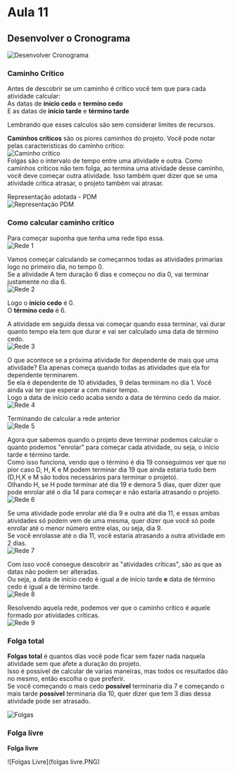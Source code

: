 # Aula 11

## Desenvolver o Cronograma
![Desenvolver Cronograma](desenvolverCronograma.PNG)

### Caminho Crítico
Antes de descobrir se um caminho é crítico você tem que para cada atividade calcular:  
As datas de **início cedo** e **termino cedo**  
E as datas de **início tarde** e **término tarde**  

Lembrando que esses calculos são sem considerar limites de recursos.

**Caminhos críticos** são os piores caminhos do projeto. Você pode notar pelas caracteristicas do caminho crítico:  
![Caminho crítico](caminhocritico.PNG)  
Folgas são o intervalo de tempo entre uma atividade e outra. Como caminhos críticos não tem folga, ao termina uma atividade desse caminho, você deve começar outra atividade. Isso também quer dizer que se uma atividade crítica atrasar, o projeto também vai atrasar.  

Representação adotada - PDM  
![Representação PDM](representacao.PNG)

### Como calcular caminho crítico
Para começar suponha que tenha uma rede tipo essa.  
![Rede 1](rede1.PNG)  

Vamos começar calculando se começarmos todas as atividades primarias logo no primeiro dia, no tempo 0.  
Se a atividade A tem duração 6 dias e começou no dia 0, vai terminar justamente no dia 6.  
![Rede 2](rede2.PNG)  

Logo o **início cedo** é 0.  
O **término cedo** é 6.  

A atividade em seguida dessa vai começar quando essa terminar, vai durar quanto tempo ela tem que durar e vai ser calculado uma data de término cedo.  
![Rede 3](rede3.PNG)  

O que acontece se a próxima atividade for dependente de mais que uma atividade? Ela apenas começa quando todas as atividades que ela for dependente terminarem.  
Se ela é dependente de 10 atividades, 9 delas terminam no dia 1. Você ainda vai ter que esperar a com maior tempo.  
Logo a data de início cedo acaba sendo a data de término cedo da maior.  
![Rede 4](rede4.PNG)  

Terminando de calcular a rede anterior  
![Rede 5](rede5.PNG)  

Agora que sabemos quando o projeto deve terminar podemos calcular o quanto podemos "enrolar" para começar cada atividade, ou seja, o início tarde e término tarde.  
Como isso funciona, vendo que o término é dia 19 conseguimos ver que no pior caso D, H, K e M podem terminar dia 19 que ainda estaria tudo bem (D,H,K e M são todos necessários para terminar o projeto).  
Olhando H, se H pode terminar até dia 19 e demora 5 dias, quer dizer que pode enrolar até o dia 14 para começar e não estaria atrasando o projeto.  
![Rede 6](rede6.PNG)  

Se uma atividade pode enrolar até dia 9 e outra até dia 11, e essas ambas atividades só podem vem de uma mesma, quer dizer que você só pode enrolar até o menor número entre elas, ou seja, dia 9.  
Se você enrolasse até o dia 11, você estaria atrasando a outra atividade em 2 dias.  
![Rede 7](rede7.PNG)  

Com isso você consegue descobrir as "atividades críticas", são as que as datas não podem ser alteradas.  
Ou seja, a data de início cedo é igual a de início tarde **e** data de término cedo é igual a de término tarde.  
![Rede 8](rede8.PNG)  

Resolvendo aquela rede, podemos ver que o caminho crítico é aquele formado por atividades críticas.  
![Rede 9](rede9.PNG)  

### Folga total
**Folgas total** é quantos dias você pode ficar sem fazer nada naquela atividade sem que afete a duração do projeto.  
Isso é possível de calcular de varias maneiras, mas todos os resultados dão no mesmo, então escolha o que preferir.  
Se você começando o mais cedo **possível** terminaria dia 7 e começando o mais tarde **possível** terminaria dia 10, quer dizer que tem 3 dias dessa atividade pode ser atrasado.  

![Folgas](folgas.PNG)

### Folga livre
**Folga livre** 

![Folgas Livre](folgas livre.PNG)
